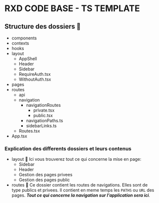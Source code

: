 # RXD CODE BASE - TS TEMPLATE

## Structure des dossiers :file_folder:
- components
- contexts
- hooks
- layout
  - AppShell
  - Header
  - Sidebar
  - RequireAuth.tsx
  - WithoutAuth.tsx
- pages
- routes
  - api
  - navigation
    - navigationRoutes
      - private.tsx
      - public.tsx
    - navigationPaths.ts
    - sidebarLinks.ts
  - Routes.tsx
- App.tsx

### Explication des differents dossiers et leurs contenus
- layout :open_file_folder: Ici vous trouverez tout ce qui concerne la mise en page:
  - Sidebar
  - Header
  - Gestion des pages privees
  - Gestion des pages public
- routes :open_file_folder:  Ce dossier contient les routes de navigations. 
Elles sont de type publics et privees. Il contient en meme temps les `PATHS` ou `URL` des pages.
***Tout ce qui concerne la navigation sur l'application sera ici***.